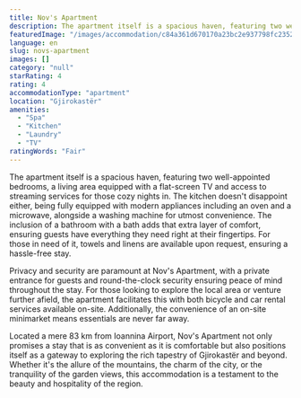 ```yaml
---
title: Nov's Apartment
description: The apartment itself is a spacious haven, featuring two well-appointed bedrooms, a living area equipped with a flat-screen TV and access to streaming services f
featuredImage: "/images/accommodation/c84a361d670170a23bc2e937798fc23520f61c43.png"
language: en
slug: novs-apartment
images: []
category: "null"
starRating: 4
rating: 4
accommodationType: "apartment"
location: "Gjirokastër"
amenities:
  - "Spa"
  - "Kitchen"
  - "Laundry"
  - "TV"
ratingWords: "Fair"
---
```


The apartment itself is a spacious haven, featuring two well-appointed bedrooms, a living area equipped with a flat-screen TV and access to streaming services for those cozy nights in. The kitchen doesn't disappoint either, being fully equipped with modern appliances including an oven and a microwave, alongside a washing machine for utmost convenience. The inclusion of a bathroom with a bath adds that extra layer of comfort, ensuring guests have everything they need right at their fingertips. For those in need of it, towels and linens are available upon request, ensuring a hassle-free stay.

Privacy and security are paramount at Nov's Apartment, with a private entrance for guests and round-the-clock security ensuring peace of mind throughout the stay. For those looking to explore the local area or venture further afield, the apartment facilitates this with both bicycle and car rental services available on-site. Additionally, the convenience of an on-site minimarket means essentials are never far away.

Located a mere 83 km from Ioannina Airport, Nov's Apartment not only promises a stay that is as convenient as it is comfortable but also positions itself as a gateway to exploring the rich tapestry of Gjirokastër and beyond. Whether it's the allure of the mountains, the charm of the city, or the tranquility of the garden views, this accommodation is a testament to the beauty and hospitality of the region.

